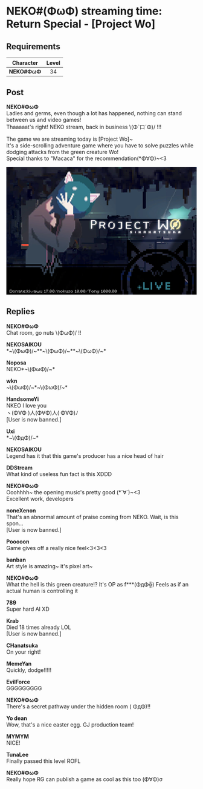 # NEKO\#(ΦωΦ) streaming time: Return Special \- [Project Wo]
## Requirements
| Character  |Level|
|------------|:---:|
|**NEKO#ΦωΦ**| 34  |

## Post
**NEKO#ΦωΦ**<br>
Ladies and germs, even though a lot has happened, nothing can stand between us and video games!<br>
Thaaaaat's right! NEKO stream, back in business \\(Φˋ口ˊΦ)/ !!!

The game we are streaming today is [Project Wo]\~<br>
It's a side\-scrolling adventure game where you have to solve puzzles while dodging attacks from the green creature Wo!<br>
Special thanks to "Macaca" for the recommendation(\*Φ∀Φ)\~<3

![n2401.png](./attachments/n2401.png)
## Replies
**NEKO#ΦωΦ**<br>
Chat room, go nuts \\(ΦωΦ)/ !!

**NEKOSAIKOU**<br>
\*\~\\(ΦωΦ)/\~\*\*\~\\(ΦωΦ)/\~\*\*\~\\(ΦωΦ)/\~\*

**Noposa**<br>
NEKO\*\~\\(ΦωΦ)/\~\*

**wkn**<br>
\~\\(ΦωΦ)/\~\*\~\\(ΦωΦ)/\~\*

**HandsomeYi**<br>
NKEO I love you <br>
ヽ(Φ∀Φ )人(Φ∀Φ)人( Φ∀Φ)ﾉ <br>
[User is now banned.]

**Uxi**<br>
\*\~\\(ΦдΦ)/\~\*

**NEKOSAIKOU**<br>
Legend has it that this game's producer has a nice head of hair

**DDStream**<br>
What kind of useless fun fact is this XDDD

**NEKO#ΦωΦ**<br>
Ooohhhh\~ the opening music's pretty good (\*´∀`)\~<3 <br>
Excellent work, developers

**noneXenon**<br>
That's an abnormal amount of praise coming from NEKO. Wait, is this spon... <br>
[User is now banned.]

**Pooooon**<br>
Game gives off a really nice feel<3<3<3

**banban**<br>
Art style is amazing\~ it's pixel art\~

**NEKO#ΦωΦ**<br>
What the hell is this green creature!? It's OP as f\*\*\*(ΦдΦ╬) Feels as if an actual human is controlling it

**789**<br>
Super hard AI XD

**Krab**<br>
Died 18 times already LOL <br>
[User is now banned.]

**CHanatsuka**<br>
On your right!

**MemeYan**<br>
Quickly, dodge!!!!!

**EvilForce**<br>
GGGGGGGGG

**NEKO#ΦωΦ**<br>
There's a secret pathway under the hidden room ( ΦдΦ)!!

**Yo dean**<br>
Wow, that's a nice easter egg. GJ production team!

**MYMYM**<br>
NICE!

**TunaLee**<br>
Finally passed this level ROFL

**NEKO#ΦωΦ**<br>
Really hope RG can publish a game as cool as this too (Φ∀Φ)σ

